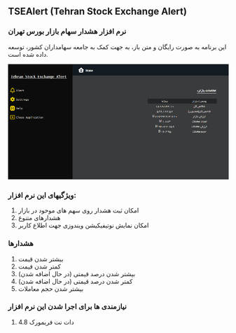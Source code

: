 ## TSEAlert (Tehran Stock Exchange Alert)
### نرم افزار هشدار سهام بازار بورس تهران

این برنامه به صورت رایگان و متن باز، به جهت کمک به جامعه سهامداران کشور، توسعه داده شده است.

![](/Images/001.PNG)

### ویژگیهای این نرم افزار:
1. امکان ثبت هشدار روی سهم های موحود در بازار
2. هشدارهای متنوع
3. امکان نمایش نوتیفیکیشن ویندوزی جهت اطلاع کاربر

### هشدارها
1. بیشتر شدن قیمت
2. کمتر شدن قیمت
3. بیشتر شدن درصد قیمتی (در حال اضافه شدن)
4. کمتر شدن درصد قیمتی (در حال اضافه شدن)
5. بیشتر شدن حجم معاملات

### نیازمندی ها برای اجرا شدن این نرم افزار
1. دات نت فریمورک 4.8
